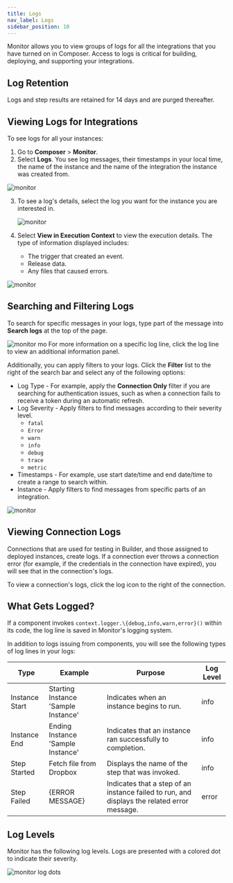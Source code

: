 ```yaml
---
title: Logs
nav_label: Logs
sidebar_position: 10
---
```


Monitor allows you to view groups of logs for all the integrations that you have turned on in Composer. Access to logs is critical for building, deploying, and supporting your integrations.

## Log Retention

Logs and step results are retained for 14 days and are purged thereafter.

## Viewing Logs for Integrations

To see logs for all your instances:

1. Go to **Composer** > **Monitor**.
2. Select **Logs**. You see log messages, their timestamps in your local time, the name of the instance and the name of the integration the instance was created from.

![monitor](/assets/monitor.png)

3. To see a log's details, select the log you want for the instance you are interested in.

   ![monitor](/assets/monitor_2.png)

4. Select **View in Execution Context** to view the execution details. The type of information displayed includes:

    - The trigger that created an event.
    - Release data.
    - Any files that caused errors.

![monitor](/assets/monitor_3.png)

## Searching and Filtering Logs

To search for specific messages in your logs, type part of the message into **Search logs** at the top of the page.

![monitor](/assets/monitor_search.png)
mo
For more information on a specific log line, click the log line to view an additional information panel.

Additionally, you can apply filters to your logs. Click the **Filter** list to the right of the search bar and select any of the following options:

- Log Type - For example, apply the **Connection Only** filter if you are searching for authentication issues, such as when a connection fails to receive a token during an automatic refresh. 
- Log Severity - Apply filters to find messages according to their severity level.
  - `fatal` 
  - `Error`
  - `warn`
  - `info`
  - `debug`
  - `trace`
  - `metric` 
- Timestamps - For example, use start date/time and end date/time to create a range to search within.
- Instance - Apply filters to find messages from specific parts of an integration.

![monitor](/assets/monitor_filter.png)

## Viewing Connection Logs

Connections that are used for testing in Builder, and those assigned to deployed instances, create logs. If a connection ever throws a connection error (for example, if the credentials in the connection have expired), you will see that in the connection's logs.

To view a connection's logs, click the log icon to the right of the connection.

## What Gets Logged?

If a component invokes `context.logger.\{debug,info,warn,error}()` within its code, the log line is saved in Monitor's logging system.

In addition to logs issuing from components, you will see the following types of log lines in your logs:

| Type           | 	Example	                           | Purpose                                                                                      | 	Log Level |
|----------------|-------------------------------------|----------------------------------------------------------------------------------------------|------------|
| Instance Start | 	Starting Instance 'Sample Instance'	 | Indicates when an instance begins to run.	                                                   | info       |
| Instance End	  | Ending Instance 'Sample Instance'	  | Indicates that an instance ran successfully to completion.                                   | 	info      |
| Step Started   | 	Fetch file from Dropbox	           | Displays the name of the step that was invoked.                                              | 	info      |
| Step Failed	   | \{ERROR MESSAGE}	                   | Indicates that a step of an instance failed to run, and displays the related error message.	 | error      |


## Log Levels

Monitor has the following log levels. Logs are presented with a colored dot to indicate their severity.

![monitor log dots](/assets/monitor_log_dots.png)
